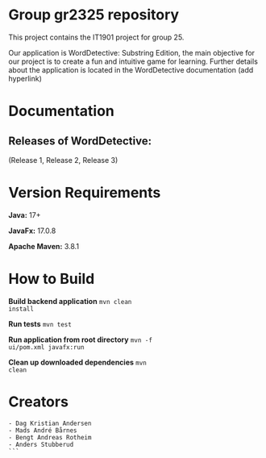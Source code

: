 # Group gr2325 repository

This project contains the IT1901 project for group 25.

Our application is WordDetective: Substring Edition, the main objective for our project is to create a fun and intuitive game for learning.
Further details about the application is located in the WordDetective documentation (add hyperlink)

# Documentation

## Releases of WordDetective:

(Release 1, Release 2, Release 3)


# Version Requirements

**Java:** 17+

**JavaFx:** 17.0.8

**Apache Maven:** 3.8.1

# How to Build

**Build backend application**
<code>mvn clean install</code>

**Run tests** <code>mvn test</code>

**Run application from root directory** <code>mvn -f ui/pom.xml javafx:run</code>

**Clean up downloaded dependencies** <code>mvn clean</code>

# Creators
``````
- Dag Kristian Andersen
- Mads André Bårnes
- Bengt Andreas Rotheim
- Anders Stubberud
```
